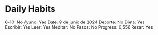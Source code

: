 # Daily Habits

6-10: No
Ayuno: Yes
Date: 8 de junio de 2024
Deporte: No
Dieta: Yes
Escribir: Yes
Leer: Yes
Meditar: No
Pasos: No
Progress: 0,556
Rezar: Yes